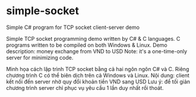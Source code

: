 # simple-socket
Simple C# program for TCP socket client-server demo

Simple TCP socket programming demo written by C# & C languages.
C programs written to be compiled on both Windows & Linux.
Demo description: money exchange from VND to USD
Note: it's a one-time-only server for minimizing code.

Minh họa cách lập trình TCP socket bằng cả hai ngôn ngôn C# và C.
Riêng chương trình C có thể biên dịch trên cả Windows và Linux.
Nội dung: client kết nối đến server nhờ quy đổi khoản tiền VND sang USD
Lưu ý: để tối giản chương trình server chỉ phục vụ yêu cầu 1 lần duy nhất rồi thoát.
